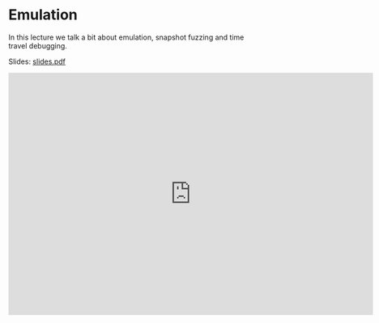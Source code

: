 # Emulation

In this lecture we talk a bit about emulation, snapshot fuzzing and time travel debugging.

Slides: [slides.pdf](/resources/lecture_slides/emulation.pdf)

<center>
    <iframe width="720" height="480" src="https://www.youtube.com/embed/8gFqzgMW5eo" title="YouTube video player" frameborder="0" allow="accelerometer; autoplay; clipboard-write; encrypted-media; gyroscope; picture-in-picture; web-share" allowfullscreen></iframe>
</center>
